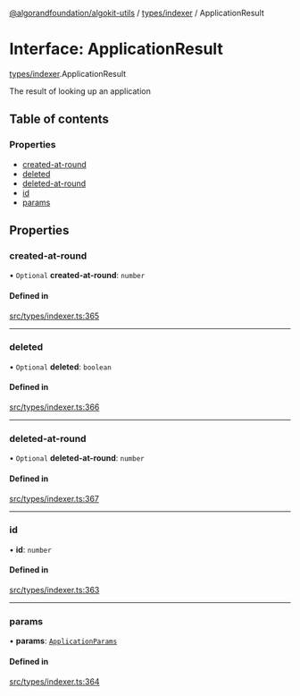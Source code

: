 [@algorandfoundation/algokit-utils](../index.md) / [types/indexer](../modules/types_indexer.md) / ApplicationResult

# Interface: ApplicationResult

[types/indexer](../modules/types_indexer.md).ApplicationResult

The result of looking up an application

## Table of contents

### Properties

- [created-at-round](types_indexer.ApplicationResult.md#created-at-round)
- [deleted](types_indexer.ApplicationResult.md#deleted)
- [deleted-at-round](types_indexer.ApplicationResult.md#deleted-at-round)
- [id](types_indexer.ApplicationResult.md#id)
- [params](types_indexer.ApplicationResult.md#params)

## Properties

### created-at-round

• `Optional` **created-at-round**: `number`

#### Defined in

[src/types/indexer.ts:365](https://github.com/algorandfoundation/algokit-utils-ts/blob/main/src/types/indexer.ts#L365)

___

### deleted

• `Optional` **deleted**: `boolean`

#### Defined in

[src/types/indexer.ts:366](https://github.com/algorandfoundation/algokit-utils-ts/blob/main/src/types/indexer.ts#L366)

___

### deleted-at-round

• `Optional` **deleted-at-round**: `number`

#### Defined in

[src/types/indexer.ts:367](https://github.com/algorandfoundation/algokit-utils-ts/blob/main/src/types/indexer.ts#L367)

___

### id

• **id**: `number`

#### Defined in

[src/types/indexer.ts:363](https://github.com/algorandfoundation/algokit-utils-ts/blob/main/src/types/indexer.ts#L363)

___

### params

• **params**: [`ApplicationParams`](types_indexer.ApplicationParams.md)

#### Defined in

[src/types/indexer.ts:364](https://github.com/algorandfoundation/algokit-utils-ts/blob/main/src/types/indexer.ts#L364)
